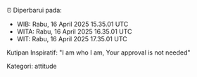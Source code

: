 ⏰ Diperbarui pada:
- WIB: Rabu, 16 April 2025 15.35.01 UTC
- WITA: Rabu, 16 April 2025 16.35.01 UTC
- WIT: Rabu, 16 April 2025 17.35.01 UTC

Kutipan Inspiratif:
"I am who I am, Your approval is not needed"


Kategori: attitude

